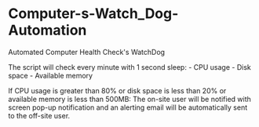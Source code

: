 # Computer-s-Watch_Dog-Automation
Automated Computer Health Check's WatchDog 


The script will check every minute with 1 second sleep: - CPU usage
                                                        - Disk space
                                                        - Available memory
                                    
If CPU usage is greater than 80% or disk space is less than 20% or available memory is less than 500MB: The on-site user will be notified with screen pop-up notification and an alerting email will be automatically sent to the off-site user.
